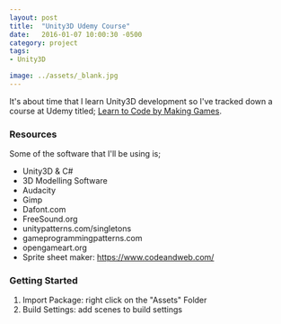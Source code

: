 ```yaml
---
layout: post
title:  "Unity3D Udemy Course"
date:   2016-01-07 10:00:30 -0500
category: project
tags: 
- Unity3D

image: ../assets/_blank.jpg
---
```


It's about time that I learn Unity3D development so I've tracked down a course at Udemy titled; <a href="https://www.udemy.com/unitycourse/learn/v4/overview" target="_blank">Learn to Code by Making Games</a>. 

### Resources

Some of the software that I'll be using is; 

* Unity3D & C#
* 3D Modelling Software
* Audacity
* Gimp
* Dafont.com
* FreeSound.org 
* unitypatterns.com/singletons
* gameprogrammingpatterns.com
* opengameart.org
* Sprite sheet maker: https://www.codeandweb.com/


### Getting Started
1. Import Package: right click on the "Assets" Folder
2. Build Settings: add scenes to build settings











